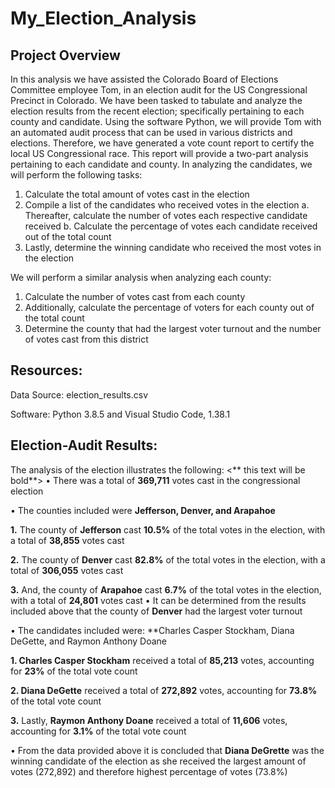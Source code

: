 # My_Election_Analysis

## Project Overview
In this analysis we have assisted the Colorado Board of Elections Committee employee Tom, in an election audit for the US Congressional Precinct in Colorado. We have been tasked to tabulate and analyze the election results from the recent election; specifically pertaining to each county and candidate. 
Using the software Python, we will provide Tom with an automated audit process that can be used in various districts and elections. Therefore, we have generated a vote count report to certify the local US Congressional race. This report will provide a two-part analysis pertaining to each candidate and county. In analyzing the candidates, we will perform the following tasks: 
1.	Calculate the total amount of votes cast in the election
2.	Compile a list of the candidates who received votes in the election 
a.	Thereafter, calculate the number of votes each respective candidate received 
b.	Calculate the percentage of votes each candidate received out of the total count
3.	Lastly, determine the winning candidate who received the most votes in the election 

We will perform a similar analysis when analyzing each county:
1.	Calculate the number of votes cast from each county 
2.	Additionally, calculate the percentage of voters for each county out of the total count
3.	Determine the county that had the largest voter turnout and the number of votes cast from this district 

## Resources:
Data Source: election_results.csv

Software: Python 3.8.5 and Visual Studio Code, 1.38.1 

## Election-Audit Results:
The analysis of the election illustrates the following: 
      <** this text will be bold**>
  •	There was a total of **369,711** votes cast in the congressional election
  
  •	The counties included were **Jefferson, Denver, and Arapahoe**
  
   **1.**	The county of **Jefferson** cast **10.5%** of the total votes in the election, with a total of **38,855** votes cast 
    
   **2.**	The county of **Denver** cast **82.8%** of the total votes in the election, with a total of **306,055** votes cast
   
   **3.**	And, the county of **Arapahoe** cast **6.7%** of the total votes in the election, with a total of **24,801** votes cast 
  •	It can be determined from the results included above that the county of **Denver** had the largest voter turnout 
  
  •	The candidates included were: **Charles Casper Stockham, Diana DeGette, and Raymon Anthony Doane 
  
   **1.	Charles Casper Stockham** received a total of **85,213** votes, accounting for **23%** of the total vote count
    
   **2. Diana DeGette** received a total of **272,892** votes, accounting for **73.8%** of the total vote count
   
   **3.** Lastly, **Raymon Anthony Doane** received a total of **11,606** votes, accounting for **3.1%** of the total vote count 
   
  •	From the data provided above it is concluded that **Diana DeGrette** was the winning candidate of the election as she received the largest amount of votes           (272,892) and therefore highest percentage of votes (73.8%)


